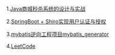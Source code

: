 

1.[Java商城秒杀系统的设计与实战](https://github.com/chao96/seckill)

2.[SpringBoot + Shiro实现用户认证与授权](https://github.com/chao96/shiro)

3.[mybatis逆向工程项目mybatis_generator](https://github.com/chao96/mybatis_generator)

4.[LeetCode](https://github.com/chao96/LeetCode)